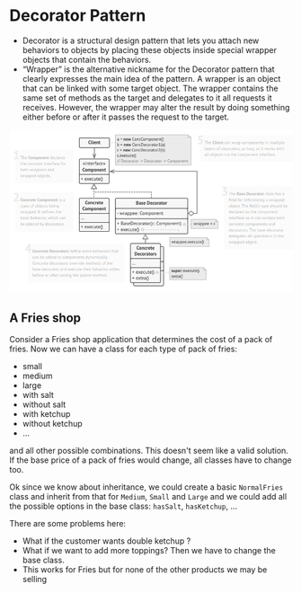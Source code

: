 # Decorator Pattern

* Decorator is a structural design pattern that lets you attach new behaviors to objects by placing these objects inside special wrapper objects that contain the behaviors.
* “Wrapper” is the alternative nickname for the Decorator pattern that clearly expresses the main idea of the pattern. A wrapper is an object that can be linked with some target object. The wrapper contains the same set of methods as the target and delegates to it all requests it receives. However, the wrapper may alter the result by doing something either before or after it passes the request to the target.

![](./img/uml.png)

## A Fries shop

Consider a Fries shop application that determines the cost of a pack of fries.
Now we can have a class for each type of pack of fries:
- small
- medium
- large
- with salt
- without salt
- with ketchup
- without ketchup
- ...

and all other possible combinations. This doesn't seem like a valid solution. If the base price of a pack of fries would change, all classes have to change too.

Ok since we know about inheritance, we could create a basic `NormalFries` class and inherit from that for `Medium`, `Small` and `Large` and we could add all the possible options in the base class: `hasSalt`, `hasKetchup`, ...

There are some problems here:
* What if the customer wants double ketchup ?
* What if we want to add more toppings? Then we have to change the base class.
* This works for Fries but for none of the other products we may be selling